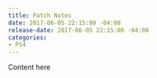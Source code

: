```yaml
---
title: Patch Notes
date: 2017-06-05 22:15:00 -04:00
release-date: 2017-06-05 22:15:00 -04:00
categories:
- PS4
---
```


Content here